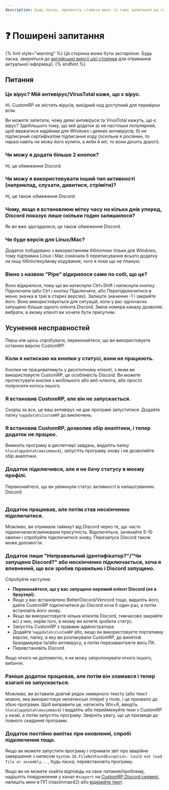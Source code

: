 ```yaml
---
description: Будь ласка, припиніть ставити мені ті самі запитання на сервері.
---
```


# ❓ Поширені запитання

{% hint style="warning" %}
Ця сторінка може бути застарілою. Будь ласка, зверніться до [англійської версії цієї сторінки](https://app.gitbook.com/s/5gJfBQC2iWNK0J953fo2/faq) для отримання актуальної інформації.
{% endhint %}

## Питання

### Це вірус? Мій антивірус/VirusTotal каже, що є вірус.

Ні. CustomRP не містить вірусів, вихідний код доступний для перевірки всім.

Ви можете запитати, чому деякі антивіруси та VirusTotal кажуть, що є вірус? Здебільшого тому, що мій додаток а) не настільки популярний, щоб вважатися надійним для Windows і деяких антивірусів; б) не підписаний сертифікатом підписання коду (оскільки я росіянин, то наразі навіть не можу його купити, а якби й міг, то вони досить дорогі).

### Чи можу я додати більше 2 кнопок?

Ні, це обмеження Discord.

### Чи можу я використовувати інший тип активності (наприклад, слухати, дивитися, стріміти)?

Ні, це також обмеження Discord.

### Чому, якщо я встановлюю мітку часу на кілька днів уперед, Discord показує лише скільки годин залишилося?

Як ви вже здогадалися, це також обмеження Discord.

### Чи буде версія для Linux/Mac?

Додаток побудовано з використанням бібліотеки тільки для Windows, тому підтримка Linux і Mac означала б переписування всього додатку на іншу бібліотеку/мову кодування, чого я поки що не планую.

### Вікно з назвою "Pipe" відкрилося саме по собі, що це?

Воно відкрилося, тому що ви натиснули Ctrl+Shift і натиснули кнопку Підключити (або Ctrl і кнопку Підключити, або Перепідключитися в меню значка в треї в старих версіях). Залиште значення -1 і закрийте його. Воно використовується для ситуацій, коли у вас одночасно запущено більше одного клієнта Discord. Зміна номера каналу дозволяє вибрати, в якому клієнті ви хочете бути присутнім.

## Усунення несправностей

Перш ніж щось спробувати, переконайтеся, що ви використовуєте останню версію CustomRP!

### Коли я натискаю на кнопки у статусі, вони не працюють.

Кнопки не працюватимуть у десктопному клієнті, з яким ви використовуєте CustomRP, це особливість Discord. Ви можете протестувати кнопки з мобільного або веб-клієнта, або просто попросити когось іншого.

### Я встановив CustomRP, але він не запускається.

Скоріш за все, це ваш антивірус не дає програмі запуститися. Додайте папку `%appdata%\CustomRP` до виключень.

### Я встановив CustomRP, дозволив збір аналітики, і тепер додаток не працює.

Вимкніть програму в диспетчері завдань, видаліть папку `%localappdata%\maximmax42`, запустіть програму знову і не дозволяйте збір аналітики.

### Додаток підключився, але я не бачу статусу в моєму профілі.

Переконайтеся, що ви увімкнули статус активності в налаштуваннях Discord:

<figure><img src="https://github.com/StepanBandera-code/CustomRP-UK-Translate-/assets/133775394/6f341750-e3d1-4b67-a8f8-2afea95a18b7" alt=""><figcaption></figcaption></figure>

### Додаток працював, але потім став нескінченно підключатися.

Можливо, ви отримали таймаут від Discord через те, що часто підключалися/змінювали присутність. Відключіться, зачекайте 5-10 хвилин і спробуйте підключитися знову. Перезапуск Discord також може допомогти.

### Додаток пише "Неправильний ідентифікатор?"/"Чи запущено Discord?" або нескінченно підключається, хоча я впевнений, що все зробив правильно і Discord запущено.

Спробуйте наступне:

* **Переконайтеся, що у вас запущено окремий клієнт Discord (не в браузері).**
* Якщо у вас встановлено BetterDiscord/Vencord тощо, видаліть його, дайте CustomRP підключитися до Discord хоча б один раз, а потім встановіть його знову.
* Якщо ви використовуєте кілька клієнтів Discord, тимчасово закрийте всі з них, окрім того, в якому ви хочете зробити статус.
* Запустіть CustomRP з правами адміністратора.
* Додайте `%appdata%\CustomRP` або, якщо ви використовуєте портативну версію, папку, в яку ви розпакували CustomRP, до винятків брандмауера та/або антивірусу, а потім перезавантажте весь ПК.
* Перевстановіть Discord.

Якщо нічого не допомогло, я не можу запропонувати нічого іншого, вибачте.

### Раніше додаток працював, але потім він зламався і тепер взагалі не запускається.

Можливо, ви вставили довгий рядок химерного тексту (або текст мовою, яка використовує нелатинські літери) у поле, і це призвело до збою програми. Щоб виправити це, натисніть Win+R, введіть `%localappdata%\maximmax42` і видаліть або перейменуйте теки з CustomRP у назві, а потім запустіть програму. Зверніть увагу, що це призведе до повного скидання програми.

### Додаток постійно вилітає при оновленні, спробі підключення тощо.

Якщо ви можете запустити програму і отримати звіт про аварійне завершення з написом `System.IO.FileNotFoundException: Could not load file or assembly...`, будь ласка, перевстановіть програму.

Якщо ви не можете знайти відповідь на своє питання/проблему, надішліть повідомлення у канал `#support` на [CustomRP Discord сервері](https://www.customrp.xyz/discordserver), напишіть мені в ПП (maximmax42) або [відкрийте тікет](https://github.com/maximmax42/Discord-CustomRP/issues/new/choose).
